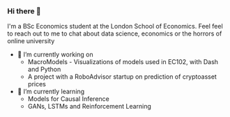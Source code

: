 ### Hi there 👋

I'm a BSc Economics student at the London School of Economics. Feel feel to reach out to me to chat about data science, economics or the horrors of online university

- 🔭 I’m currently working on
    - MacroModels - Visualizations of models used in EC102, with Dash and Python
    - A project with a RoboAdvisor startup on prediction of cryptoasset prices
- 🌱 I’m currently learning
    - Models for Causal Inference
    - GANs, LSTMs and Reinforcement Learning
